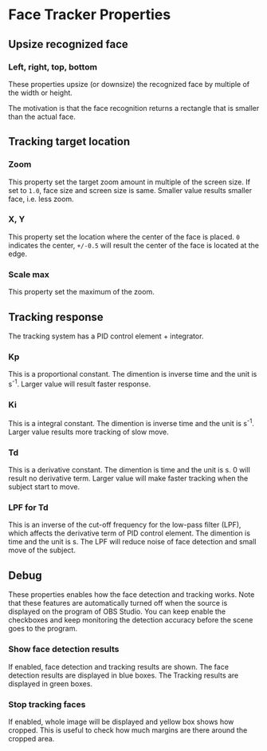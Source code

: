 # Face Tracker Properties

## Upsize recognized face

### Left, right, top, bottom
These properties upsize (or downsize) the recognized face by multiple of the width or height.

The motivation is that the face recognition returns a rectangle that is smaller than the actual face.

## Tracking target location

### Zoom
This property set the target zoom amount in multiple of the screen size.
If set to `1.0`, face size and screen size is same.
Smaller value results smaller face, i.e. less zoom.

### X, Y
This property set the location where the center of the face is placed.
`0` indicates the center, `+/-0.5` will result the center of the face is located at the edge.

### Scale max
This property set the maximum of the zoom.

## Tracking response

The tracking system has a PID control element + integrator.

### Kp
This is a proportional constant. The dimention is inverse time and the unit is s<sup>-1</sup>.
Larger value will result faster response.

### Ki
This is a integral constant. The dimention is inverse time and the unit is s<sup>-1</sup>.
Larger value results more tracking of slow move.

### Td
This is a derivative constant. The dimention is time and the unit is s.
0 will result no derivative term.
Larger value will make faster tracking when the subject start to move.

### LPF for Td
This is an inverse of the cut-off frequency for the low-pass filter (LPF), which affects the derivative term of PID control element. The dimention is time and the unit is s.
The LPF will reduce noise of face detection and small move of the subject.

## Debug
These properties enables how the face detection and tracking works.
Note that these features are automatically turned off when the source is displayed on the program of OBS Studio.
You can keep enable the checkboxes and keep monitoring the detection accuracy before the scene goes to the program.

### Show face detection results
If enabled, face detection and tracking results are shown.
The face detection results are displayed in blue boxes.
The Tracking results are displayed in green boxes.

### Stop tracking faces
If enabled, whole image will be displayed and yellow box shows how cropped.
This is useful to check how much margins are there around the cropped area.
